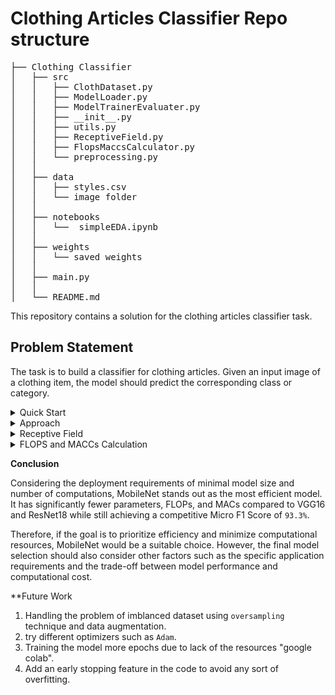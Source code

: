 # Clothing Articles Classifier Repo structure
<pre>
├── Clothing Classifier
│   ├── src
│   │   ├── ClothDataset.py
│   │   ├── ModelLoader.py
│   │   ├── ModelTrainerEvaluater.py
│   │   ├── __init__.py 
│   │   ├── utils.py
│   │   ├── ReceptiveField.py
│   │   ├── FlopsMaccsCalculator.py
│   │   └── preprocessing.py
│   │ 
│   ├── data
│   │   ├── styles.csv
│   │   └── image folder
│   │ 
│   ├── notebooks
│   │   └──  simpleEDA.ipynb
│   │ 
│   ├── weights
│   │   └── saved weights
│   │ 
│   ├── main.py
│   │ 
│   └── README.md </pre>

This repository contains a solution for the clothing articles classifier task.

## Problem Statement

The task is to build a classifier for clothing articles. Given an input image of a clothing item, the model should predict the corresponding class or category.

<details>
<summary>Quick Start</summary>

1. Clone the repo `https://github.com/muhammedAbulnaser/Clothing-Classifier`
2. intall the required libraries `pip install -r requirements.txt`  
3. Download the data[data]([URL](https://www.kaggle.com/datasets/paramaggarwal/fashion-product-images-small)) in the data folder with this structure 
<pre>
├── data
│   ├── images "Contains the images" 
|   └── styles.csv "Contains the labels"
</pre>

4. run the `main.py` python file to train and evaluate the model of your choose
<pre>
python main.py --model_type "mobilenet" --data_path "data/" --num_classes 10  --epochs 5 
                              "vgg16" 
                             "resnet" 
</pre>  
</details> 

<details>
<summary>Approach</summary>

1. **Data Collection**: The dataset provided is a comprehensive collection of data from the e-commerce industry. It includes professionally captured high-resolution product images, along with manually-entered label attributes and descriptive text. Each product is uniquely identified by an ID, and the mapping between products and images is available in the styles.csv file. Additionally, key product categories and their display names are provided for easy reference. The dataset contains around `45k images`with `143 class`. [Link To the Dataset]([URL](https://www.kaggle.com/datasets/paramaggarwal/fashion-product-images-small))

2. **Data Preprocessing Steps**:                                                                                                                                 
    - ***Cleaning Unexisting Files:*** This step ensures the integrity of the dataset by removing records where the corresponding image file does not exist. It iterates over each row in the DataFrame and checks if the image file path exists. Rows with non-existing image files are dropped from the DataFrame.
    - ***Calculate Category “article type ”Counts:*** The code calculates the count of each unique articleType category in the DataFrame. This provides insights into the distribution of categories within the dataset.
    - ***Filter Dataset based on Category Counts:*** The dataset is filtered to focus on categories that have a count greater than `1000`. Rows with article types that do not meet this threshold are removed, resulting in a filtered DataFrame. This step is to minimize the huge imbalancing found in this dataset resulting to only `10 classes` out of `143 classes` originally in the dataset.
    - ***Split Dataset into Training and Testing Sets:*** The filtered DataFrame is split into a training dataset and a testing dataset. The train_test_split function is used, where `80%` of the data is allocated for training and `20%` for testing. Where the random seed ensures reproducibility.
    - ***Define ClothDataset Class:*** The ClothDataset class is defined as a subclass of torch.utils.data.Dataset. It represents the dataset of images and their corresponding article types. The class takes the root directory, the DataFrame (train or test), and an optional transform argument (e.g., resizing and converting to tensors).

3. **Model Architecture**:
For the clothing articles classifier, three model architectures were used: VGG16, ResNet18, and MobileNet. Here's an overview of each model: 
    - ***VGG16:*** VGG16 is a deep convolutional neural network architecture that was introduced by the Visual Geometry Group at the University of Oxford. It consists of `16` convolutional layers, including five max-pooling layers and three fully connected layers. The model has a fixed input size of 224x224 pixels. In PyTorch, the VGG16 model is available through the 'torchvision.models' module.
    - ***ResNet18:*** ResNet18 is a variant of the ResNet (Residual Network) architecture developed by Microsoft Research. It consists of `18` layers, including convolutional layers, batch normalization, and residual connections. Residual connections allow the network to learn residual mappings, which can alleviate the degradation problem in deep neural networks. The ResNet18 model also has an input size of 224x224 pixels and is available in PyTorch's 'torchvision.models' module.
    - ***MobileNet:*** MobileNet is a lightweight convolutional neural network architecture designed for mobile and embedded devices. It utilizes depthwise separable convolutions, which split the standard convolutional operation into a depthwise convolution and a pointwise convolution. This reduces computational complexity and model size while maintaining accuracy. MobileNet is also available in the 'torchvision.models' module.

Each of these models was pretrained on large-scale datasets such as ImageNet. By leveraging transfer learning, the pretrained models' weights were used as a starting point for the clothing articles classification task, and only the final classification layer was modified to match the number of clothing categories in the dataset, `10 classes` after filteration.

4. **Training**:

    - Optimization Algorithm: The SGD optimizer stands for Stochastic Gradient Descent. 

    - Learning Rate Schedule: The learning rate is set to 0.001.
    
    - The loss function: The CrossEntropyLoss used for multi-class classification tasks and combines the softmax activation function and the negative log-likelihood loss. 
    
    - Batch Size: The batch size used for training is 16.

    - Number of Training Epochs: The number of training epochs is 3 due to the lack of resources "Working on free google colab"

5. **Evaluation Metrics**: 
Due to imbalanced dataset
    - ***Micro F1 Score:*** `Micro F1 score` calculates the F1 score by considering the total number of true positives, false positives, and false negatives across all classes. It treats the `imbalanced dataset` as a single classification task and gives equal weight to each sample. Micro F1 score is suitable when you want to `prioritize overall performance` and treat each sample equally.

6. **Results**:

Results of the Micro F1 Score 3 used models:
| Metric type | VGG16 | Resnet18 | MobileNet |
|:-----------:|:-----:|:--------:|:---------:|
|Micro F1 Score|  94.7 % |  91.8 % |  93.3 %  |

</details>

<details>
<summary>Receptive Field</summary>
  
The receptive field is a concept in convolutional neural networks (CNNs) that refers to the region in the input space that influences the output of a particular neuron or feature map. It represents the effective area of the input that is taken into account when computing the response of a neuron.

Results of the receptive field of 3 used models:
| VGG16 | Resnet18 | MobileNet |
|:-----:|:--------:|:---------:|
|  212 x 212 |  99 x 99 |  315 x 315  |

***to generate receptive field as in the next example***
Run the `ReceptiveField.py` from the src folder.
   
An example of an overall receptive field of ***resnet18*** model:
![image](https://github.com/muhammedAbulnaser/Clothing-Classifier/assets/63162632/2e915bed-5727-43b0-b5c8-417bffc74631)

Another example of an overall receptive field of ***VGG16*** model:
![image](https://github.com/muhammedAbulnaser/Clothing-Classifier/assets/63162632/e48004f5-926a-449a-98be-969082126424)

 
To increase or decrease the receptive field of the VGG16 model ***for example***, modification to the architecture by adjusting the size of the convolutional kernels and the stride should be done.
    - ***Changing Kernel Size:*** `Increasing` the size of the convolutional kernels in the layers will increase the receptive field size. while `Decreasing` kernel sizes such as 1x1 can decrease the receptive field as it focuses on local information.
    - ***Modifying Stride:*** `Increasing` the stride of the convolutional layers will reduce the spatial resolution leading to decreasing in the receptive field. while `Decreasing` the stride, on the other hand, will increase the receptive field.
</details>

<details>
<summary>FLOPS and MACCs Calculation</summary>
  
Results of total `FLOPS` and `MACCs`
| Metric type | Params (M) | FLOPs (G) | MACs (G) |
|:-----------:|:-----:|:--------:|:---------:|
|VGG16|  138.36 |  30.96 | 15.47  |		
|Resnet18|  11.69 |  3.64 |  1.82  |		
|MobileNet|  3.5 |  0.63 |  0.31  | 		
  
where:
    - (M) refers to milion
    - (G) Giga
   
***to generate FLOPS and MACCs per layer as in the next example***
Run the `FlopsMaccsCalculator.py` from the src folder. 
![image](https://github.com/muhammedAbulnaser/Clothing-Classifier/assets/63162632/83af0f12-33b7-4afa-add5-9f1bf1ad282c)

</details>

**Conclusion**

Considering the deployment requirements of minimal model size and number of computations, MobileNet stands out as the most efficient model. It has significantly fewer parameters, FLOPs, and MACs compared to VGG16 and ResNet18 while still achieving a competitive Micro F1 Score of `93.3%`.

Therefore, if the goal is to prioritize efficiency and minimize computational resources, MobileNet would be a suitable choice. However, the final model selection should also consider other factors such as the specific application requirements and the trade-off between model performance and computational cost.

**Future Work
1. Handling the problem of imblanced dataset using `oversampling` technique and data augmentation.
2. try different optimizers such as `Adam`.
3. Training the model more epochs due to lack of the resources "google colab".
4. Add an early stopping feature in the code to avoid any sort of overfitting.
